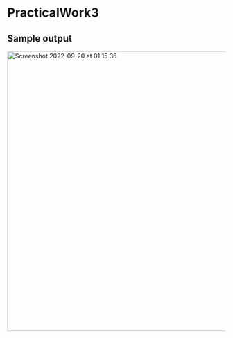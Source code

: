 # PracticalWork3

## Sample output
<img width="645" alt="Screenshot 2022-09-20 at 01 15 36" src="https://user-images.githubusercontent.com/59523003/191129168-621e010e-3b80-4103-8f16-356a62b2fd36.png">

